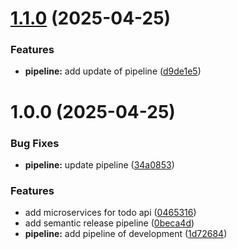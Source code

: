 # [1.1.0](https://github.com/MicroTodoSuite/microservice-app-todos-api/compare/v1.0.0...v1.1.0) (2025-04-25)


### Features

* **pipeline:** add update of pipeline ([d9de1e5](https://github.com/MicroTodoSuite/microservice-app-todos-api/commit/d9de1e591155140c0c7300687f2dd2117335ca84))

# 1.0.0 (2025-04-25)


### Bug Fixes

* **pipeline:** update pipeline ([34a0853](https://github.com/MicroTodoSuite/microservice-app-todos-api/commit/34a08534e1e29c9eabefb176f7e7ec3f4e5b07b9))


### Features

* add microservices for todo api ([0465316](https://github.com/MicroTodoSuite/microservice-app-todos-api/commit/0465316cea897b37592a35d4c05e92af1223082e))
* add semantic release pipeline ([0beca4d](https://github.com/MicroTodoSuite/microservice-app-todos-api/commit/0beca4dd47d486fcdff0f8a77e95d094d927a959))
* **pipeline:** add pipeline of development ([1d72684](https://github.com/MicroTodoSuite/microservice-app-todos-api/commit/1d72684cc9e3c1e045a3764422332c1ee487a0f8))
